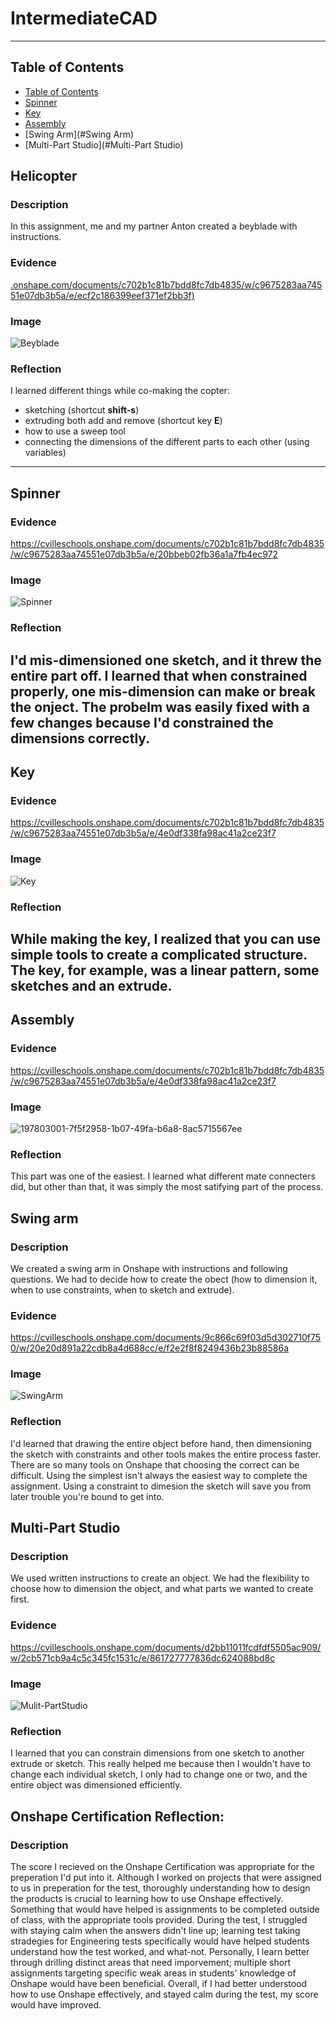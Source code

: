# IntermediateCAD

---
## Table of Contents
* [Table of Contents](#Table-of-Contents)
* [Spinner](#Spinner)
* [Key](#Key)
* [Assembly](#Assembly)
* [Swing Arm](#Swing Arm)
* [Multi-Part Studio](#Multi-Part Studio)


## Helicopter

### Description

In this assignment, me and my partner Anton created a beyblade with instructions.

### Evidence
[.onshape.com/documents/c702b1c81b7bdd8fc7db4835/w/c9675283aa74551e07db3b5a/e/ecf2c186399eef371ef2bb3f)
](https://cvilleschools.onshape.com/documents/c702b1c81b7bdd8fc7db4835/w/c9675283aa74551e07db3b5a/e/ecf2c186399eef371ef2bb3f)
### Image
![Beyblade](https://user-images.githubusercontent.com/112981481/197859074-3f4ecf16-6a54-44d7-90c2-4bb48887767a.png)


### Reflection
I learned different things while co-making the copter:
* sketching (shortcut **shift-s**)
* extruding both add and remove (shortcut key **E**)
* how to use a sweep tool
* connecting the dimensions of the different parts to each other (using variables)



---


## Spinner

### Evidence
https://cvilleschools.onshape.com/documents/c702b1c81b7bdd8fc7db4835/w/c9675283aa74551e07db3b5a/e/20bbeb02fb36a1a7fb4ec972
### Image
![Spinner](https://user-images.githubusercontent.com/112981481/197611531-d8000e6c-523e-41c2-a6bf-4a54baa3eb99.png)
### Reflection
I'd mis-dimensioned one sketch, and it threw the entire part off. I learned that when constrained properly, one mis-dimension can make or break the onject. The probelm was easily fixed with a few changes because I'd constrained the dimensions correctly.
---


## Key

### Evidence
https://cvilleschools.onshape.com/documents/c702b1c81b7bdd8fc7db4835/w/c9675283aa74551e07db3b5a/e/4e0df338fa98ac41a2ce23f7
### Image
![Key](https://user-images.githubusercontent.com/112981481/197612020-202feb01-f17b-4c26-bdfa-4458e87be5e3.png)
### Reflection
While making the key, I realized that you can use simple tools to create a complicated structure. The key, for example, was a linear pattern, some sketches and an extrude.
---


## Assembly

### Evidence
https://cvilleschools.onshape.com/documents/c702b1c81b7bdd8fc7db4835/w/c9675283aa74551e07db3b5a/e/4e0df338fa98ac41a2ce23f7
### Image
![197803001-7f5f2958-1b07-49fa-b6a8-8ac5715567ee](https://user-images.githubusercontent.com/112981481/197854309-095b6066-ba5c-47bc-9284-3c3a79919775.gif)
### Reflection
This part was one of the easiest. I learned what different mate connecters did, but other than that, it was simply the most satifying part of the process.



## Swing arm

### Description

We created a swing arm in Onshape with instructions and following questions. We had to decide how to create the obect (how to dimension it, when to use constraints, when to sketch and extrude).

### Evidence
https://cvilleschools.onshape.com/documents/9c866c69f03d5d302710f750/w/20e20d891a22cdb8a4d688cc/e/f2e2f8f8249436b23b88586a
### Image
![SwingArm](https://user-images.githubusercontent.com/112981481/197858967-cc99ea0a-1968-4cb4-8165-aa673dac48f6.png)
### Reflection
I'd learned that drawing the entire object before hand, then dimensioning the sketch with constraints and other tools makes the entire process faster. There are so many tools on Onshape that choosing the correct can be difficult. Using the simplest isn't always the easiest way to complete the assignment. Using a constraint to dimesion the sketch will save you from later trouble you're bound to get into.


## Multi-Part Studio


### Description
We used written instructions to create an object. We had the flexibility to choose how to dimension the object, and what parts we wanted to create first.
### Evidence
https://cvilleschools.onshape.com/documents/d2bb11011fcdfdf5505ac909/w/2cb571cb9a4c5c345fc1531c/e/861727777836dc624088bd8c
### Image
![Mulit-PartStudio](https://user-images.githubusercontent.com/112981481/197860579-bd824d10-a0e2-44bf-94d4-dd757ea32778.png)
### Reflection
I learned that you can constrain dimensions from one sketch to another extrude or sketch. This really helped me because then I wouldn't have to change each individual sketch, I only had to change one or two, and the entire object was dimensioned efficiently.


## Onshape Certification Reflection:


### Description
The score I recieved on the Onshape Certification was appropriate for the preperation I'd put into it. Although I worked on projects that were assigned to us in preperation for the test, thoroughly understanding how to design the products is crucial to learning how to use Onshape effectively. Something that would have helped is assignments to be completed outside of class, with the appropriate tools provided. During the test, I struggled with staying calm when the answers didn't line up; learning test taking stradegies for Engineering tests specifically would have helped students understand how the test worked, and what-not. Personally, I learn better through drilling distinct areas that need imporvement; multiple short assignments targeting specific weak areas in students' knowledge of Onshape would have been beneficial. Overall, if I had better understood how to use Onshape effectively, and stayed calm during the test, my score would have improved.

